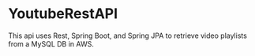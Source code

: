 # YoutubeRestAPI
This api uses Rest, Spring Boot, and Spring JPA to retrieve video playlists from a MySQL DB in AWS.
